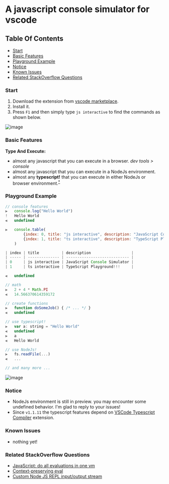 # A javascript console simulator for vscode

## Table Of Contents

-   [Start](#start)
-   [Basic Features](#basic-features)
-   [Playground Example](#playground-example)
-   [Notice](#notice)
-   [Known Issues](#known-issues)
-   [Related StackOverflow Questions](#related-stackoverflow-questions)

### Start

1. Download the extension from [vscode marketplace](https://marketplace.visualstudio.com/items?itemName=MohammadMD.js-interactive).
2. Install it.
3. Press `F1` and then simply type `js interactive` to find the commands as shown below.

![image](https://user-images.githubusercontent.com/69088224/123110898-c061b380-d451-11eb-8e0c-15994c73b8f1.png)

### Basic Features

**Type And Execute:**

-   almost any javascript that you can execute in a browser. _dev tools > console_
-   almost any javascript that you can execute in a NodeJs environment.
-   almost any **typescript!** that you can execute in either NodeJs or browser environment.<sup>[\*](#notice)</sup>

### Playground Example

```javascript
// console features
⫸	console.log("Hello World")
!	Hello World
⫷	undefined

⫸	console.table(
    	{index: 0, title: "js interactive", description: "JavaScript Console Simulator"},
    	{index: 1, title: "ts interactive", description: "TypeScript Playground!!!"},
    )

| index | title          | description                  |
| ----- | -------------- | ---------------------------- |
| 0     | js interactive | JavaScript Console Simulator |
| 1     | ts interactive | TypeScript Playground!!!     |

⫷	undefined

// math
⫸	2 + 4 * Math.PI
⫷	14.566370614359172

// create functions
⫸	function doSomeJob() { /* ... */ }
⫷	undefined

// use typescript!
⫸	var a: string = "Hello World"
⫷	undefined
⫸	a
⫷	Hello World

// use NodeJs!
⫸	fs.readFile(...)
⫷	...

// and many more ...
```

![image](https://user-images.githubusercontent.com/69088224/117061149-17db8100-ad37-11eb-8083-fed1bfa6e243.png)

### Notice

-   NodeJs environment is still in preview. you may encounter some undefined behavior. I'm glad to reply to your issues!
-   Since `v1.1.11` the typescript features depend on [VSCode Typescript Compiler](https://marketplace.visualstudio.com/items?itemName=MohammadMD.vscode-tsc) extension.

### Known Issues

-   nothing yet!

### Related StackOverflow Questions

-   [JavaScript: do all evaluations in one vm](https://stackoverflow.com/questions/67173347/javascript-do-all-evaluations-in-one-vm)
-   [Context-preserving eval](https://stackoverflow.com/questions/67322922/context-preserving-eval)
-   [Custom Node JS REPL input/output stream](https://stackoverflow.com/questions/67518218/custom-node-js-repl-input-output-stream)
